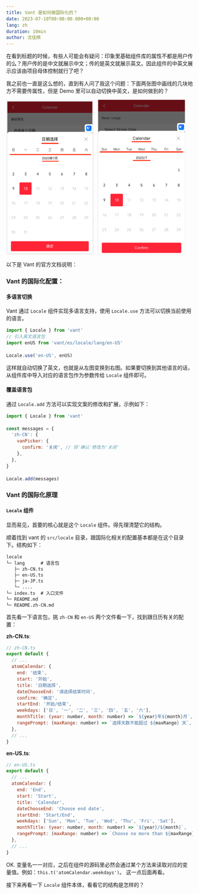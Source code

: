 ```yaml
---
title: Vant 是如何做国际化的？
date: 2023-07-10T00:00:00.000+00:00
lang: zh
duration: 10min
author: 沈佳棋
---
```


在看到标题的时候，有些人可能会有疑问：印象里基础组件库的属性不都是用户传的么？用户传的是中文就展示中文；传的是英文就展示英文。因此组件的中英文展示应该由项目母体控制就行了吧？

我之前也一直是这么想的，直到有人问了我这个问题：下面两张图中画线的几块地方不需要传属性，但是 Demo 里可以自动切换中英文，是如何做到的？  

<div style="display:flex; justify-content: flex-start; align-items: center;">
  <img src="/public/atom-calendar-zh.png" style="width: 47%;" />
  <img src="/public/atom-calendar-en.png" style="width: 47%; margin-left: 10px;" />
</div>

以下是 Vant 的官方文档说明：

### Vant 的国际化配置：

#### 多语言切换

Vant 通过 `Locale` 组件实现多语言支持，使用 `Locale.use` 方法可以切换当前使用的语言。

```js
import { Locale } from 'vant'
// 引入英文语言包
import enUS from 'vant/es/locale/lang/en-US'

Locale.use('en-US', enUS)
```

这样就自动切换了英文，也就是从左图变换到右图。如果要切换到其他语言的话，从组件库中导入对应的语言包作为参数传给 `Locale` 组件即可。
  

#### 覆盖语言包

通过 `Locale.add` 方法可以实现文案的修改和扩展，示例如下：

```js
import { Locale } from 'vant'

const messages = {
  'zh-CN': {
    vanPicker: {
      confirm: '关闭', // 将'确认'修改为'关闭'
    },
  },
}

Locale.add(messages)
```

### Vant 的国际化原理

#### `Locale` 组件

显而易见，首要的核心就是这个 `Locale` 组件。得先理清楚它的结构。

顺着找到 vant 的 `src/locale` 目录，跟国际化相关的配置基本都是在这个目录下。结构如下：

```text
locale
└─ lang      # 语言包
   ├─ zh-CN.ts
   ├─ en-US.ts
   ├─ ja-JP.ts
   └─ .... 
└─ index.ts  # 入口文件
└─ README.md
└─ README.zh-CN.md
```

首先看一下语言包，挑 `zh-CN` 和 `en-US` 两个文件看一下，找到跟日历有关的配置：

**zh-CN.ts**:
```js
// zh-CN.ts
export default {
  // ...
  atomCalendar: {
    end: '结束',
    start: '开始',
    title: '日期选择',
    dateChooseEnd: '请选择结束时间',
    confirm: '确定',
    startEnd: '开始/结束',
    weekdays: ['日', '一', '二', '三', '四', '五', '六'],
    monthTitle: (year: number, month: number) => `${year}年${month}月`,
    rangePrompt: (maxRange: number) => `选择天数不能超过 ${maxRange} 天`,
  },
  // ...
}
```

**en-US.ts**:
```js
// en-US.ts
export default {
  // ...
  atomCalendar: {
    end: 'End',
    start: 'Start',
    title: 'Calendar',
    dateChooseEnd: 'Choose end date',
    startEnd: 'Start/End',
    weekdays: ['Sun', 'Mon', 'Tue', 'Wed', 'Thu', 'Fri', 'Sat'],
    monthTitle: (year: number, month: number) => `${year}/${month}`,
    rangePrompt: (maxRange: number) => `Choose no more than ${maxRange} days`,
  },
  // ...
}
```

OK. 变量名一一对应，之后在组件的源码里必然会通过某个方法来读取对应的变量值。例如：`this.t('atomCalendar.weekdays')`。 这一点后面再看。

接下来再看一下 `Locale` 组件本体，看看它的结构是怎样的？



